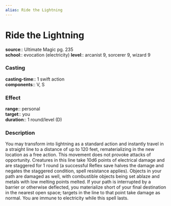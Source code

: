 ```yaml
---
alias: Ride the Lightning
---
```


# Ride the Lightning 

**source**:: Ultimate Magic pg. 235  
**school**:: evocation (electricity)
**level**:: arcanist 9, sorcerer 9, wizard 9

### Casting 

**casting-time**:: 1 swift action  
**components**:: V, S

### Effect 

**range**:: personal  
**target**:: you  
**duration**:: 1 round/level (D)

### Description 

You may transform into lightning as a standard action and instantly travel in a straight line to a distance of up to 120 feet, rematerializing in the new location as a free action. This movement does not provoke attacks of opportunity. Creatures in this line take 10d6 points of electrical damage and are staggered for 1 round (a successful Reflex save halves the damage and negates the staggered condition, spell resistance applies). Objects in your path are damaged as well, with combustible objects being set ablaze and metals with low melting points melted. If your path is interrupted by a barrier or otherwise deflected, you materialize short of your final destination in the nearest open space; targets in the line to that point take damage as normal. You are immune to electricity while this spell lasts.
